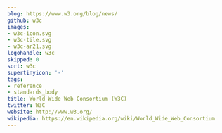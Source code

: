 ```yaml
---
blog: https://www.w3.org/blog/news/
github: w3c
images:
- w3c-icon.svg
- w3c-tile.svg
- w3c-ar21.svg
logohandle: w3c
skipped: 0
sort: w3c
supertinyicon: '-'
tags:
- reference
- standards_body
title: World Wide Web Consortium (W3C)
twitter: W3C
website: http://www.w3.org/
wikipedia: https://en.wikipedia.org/wiki/World_Wide_Web_Consortium
---
```

